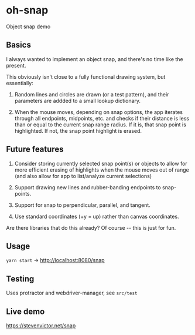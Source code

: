 # oh-snap

Object snap demo

## Basics

I always wanted to implement an object snap, and there's no time like the present.

This obviously isn't close to a fully functional drawing system, but essentially:

1. Random lines and circles are drawn (or a test pattern),
and their parameters are addded to a small lookup dictionary.

2. When the mouse moves, depending on snap options, the app iterates through all
endpoints, midpoints, etc. and checks if their distance is less than or equal to
the current snap range radius.  If it is, that snap point is highlighted.  If not,
the snap point highlight is erased.

## Future features

1. Consider storing currently selected snap point(s) or objects
to allow for more efficient erasing of highlights when the mouse moves out of range (and also allow for app to list/analyze current selections)

1. Support drawing new lines and rubber-banding endpoints to snap-points.

2. Support for snap to perpendicular, parallel, and tangent.

3. Use standard coordinates (+y = up) rather than canvas coordinates.

Are there libraries that do this already?  Of course -- this is just for fun.

## Usage

`yarn start` -> <http://localhost:8080/snap>

## Testing

Uses protractor and webdriver-manager, see `src/test`

## Live demo

<https://stevenvictor.net/snap>
